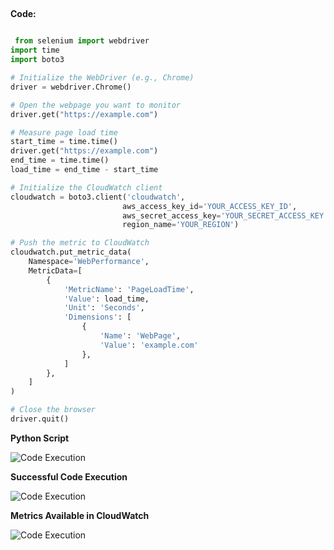 ## 

**Code:**

```python

 from selenium import webdriver
import time
import boto3

# Initialize the WebDriver (e.g., Chrome)
driver = webdriver.Chrome()

# Open the webpage you want to monitor
driver.get("https://example.com")

# Measure page load time
start_time = time.time()
driver.get("https://example.com")
end_time = time.time()
load_time = end_time - start_time

# Initialize the CloudWatch client
cloudwatch = boto3.client('cloudwatch',
                         aws_access_key_id='YOUR_ACCESS_KEY_ID',
                         aws_secret_access_key='YOUR_SECRET_ACCESS_KEY',
                         region_name='YOUR_REGION')

# Push the metric to CloudWatch
cloudwatch.put_metric_data(
    Namespace='WebPerformance',
    MetricData=[
        {
            'MetricName': 'PageLoadTime',
            'Value': load_time,
            'Unit': 'Seconds',
            'Dimensions': [
                {
                    'Name': 'WebPage',
                    'Value': 'example.com'
                },
            ]
        },
    ]
)

# Close the browser
driver.quit()

```
**Python Script**

![Code Execution](https://i.imgur.com/EOBojJg.png)

**Successful Code Execution**

![Code Execution](https://i.imgur.com/w1Dsa95.png)

**Metrics Available in CloudWatch**

![Code Execution](https://i.imgur.com/Admh3Qk.png)
